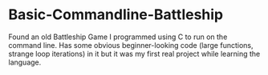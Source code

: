 # Basic-Commandline-Battleship
Found an old Battleship Game I programmed using C to run on the command line. 
Has some obvious beginner-looking code (large functions, strange loop iterations) in it but it was my first real project while learning the language.
